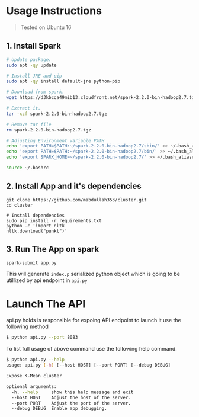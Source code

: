 # Usage Instructions
> Tested on Ubuntu 16 

## 1. Install Spark
```bash
# Update package.
sudo apt -qy update

# Install JRE and pip
sudo apt -qy install default-jre python-pip

# Download from spark.
wget https://d3kbcqa49mib13.cloudfront.net/spark-2.2.0-bin-hadoop2.7.tgz

# Extract it.
tar -xzf spark-2.2.0-bin-hadoop2.7.tgz

# Remove tar file
rm spark-2.2.0-bin-hadoop2.7.tgz

# Adjusting Environment variable PATH
echo 'export PATH=$PATH:~/spark-2.2.0-bin-hadoop2.7/sbin/' >> ~/.bash_aliases
echo 'export PATH=$PATH:~/spark-2.2.0-bin-hadoop2.7/bin/' >> ~/.bash_aliases
echo 'export SPARK_HOME=~/spark-2.2.0-bin-hadoop2.7/' >> ~/.bash_aliases

source ~/.bashrc
```

## 2. Install App and it's dependencies
```
git clone https://github.com/mabdullah353/cluster.git
cd cluster

# Install dependencies
sudo pip install -r requirements.txt
python -c 'import nltk
nltk.download("punkt")'
```

## 3. Run The App on spark
```
spark-submit app.py
```

This will generate `index.p` serialized python object which is going to be utillized by api endpoint in `api.py`

# Launch The API

api.py holds is responsible for expoing API endpoint to launch it use the following method

```bash
$ python api.py --port 8083
```

To list full usage of above command use the following help command.
```bash
$ python api.py --help
usage: api.py [-h] [--host HOST] [--port PORT] [--debug DEBUG]

Expose K-Mean cluster

optional arguments:
  -h, --help     show this help message and exit
  --host HOST    Adjust the host of the server.
  --port PORT    Adjust the port of the server.
  --debug DEBUG  Enable app debugging.
```


